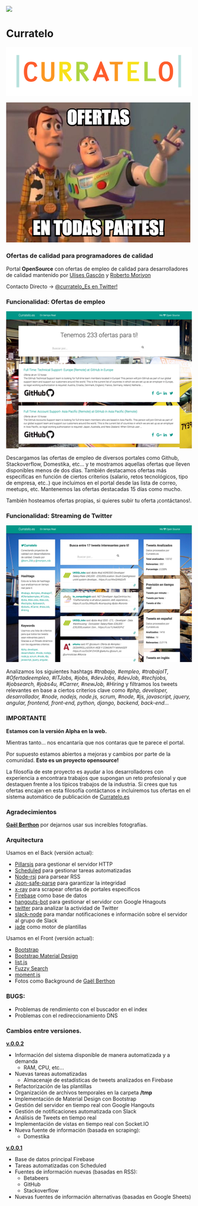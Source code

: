 <a href="https://codeclimate.com/github/OSWeekends/curratelo/maintainability"><img src="https://api.codeclimate.com/v1/badges/cdfac5b3cf01b0c9fa35/maintainability" /></a>


# Curratelo

![logo](otros/logo.jpg)

![meme](meme-ofertas.png)


### Ofertas de calidad para programadores de calidad

Portal **OpenSource** con ofertas de empleo de calidad para desarrolladores de calidad mantenido por [Ulises Gascón](https://twitter.com/kom_256) y [Roberto Moriyon](https://www.linkedin.com/in/moriyon)

Contacto Directo -> [@curratelo_Es en Twitter!](https://twitter.com/curratelo_Es)

### Funcionalidad: Ofertas de empleo

![index](otros/index.png)

Descargamos las ofertas de empleo de diversos portales como Github, Stackoverflow, Domestika, etc... y te mostramos aquellas ofertas que lleven disponibles menos de dos días. También destacamos ofertas más especificas en función de ciertos criterios (salario, retos tecnológicos, tipo de empresa, etc..) que incluimos en el portal desde las lista de correo, meetups, etc. Mantenemos las ofertas destacadas 15 días como mucho.

También hosteamos ofertas propias, si quieres subir tu oferta ¡contáctanos!. 

### Funcionalidad: Streaming de Twitter

![stream](otros/stream.png)

Analizamos los siguientes hashtags *#trabajo, #empleo, #trabajoIT, #Ofertadeempleo, #ITJobs, #jobs, #devJobs, #devJob, #techjobs, #jobsearch, #jobs4u, #Carrer, #newJob, #Hiring* y filtramos los tweets relevantes en base a ciertos criterios clave como *#php, developer, desarrollador, #node, nodejs, node.js, scrum, #node, #js, javascript, jquery, angular, frontend, front-end, python, django, backend, back-end...*

### IMPORTANTE

**Estamos con la versión Alpha en la web.**

Mientras tanto... nos encantaría que nos contaras que te parece el portal. 

Por supuesto estamos abiertos a mejoras y cambios por parte de la comunidad. **Esto es un proyecto opensource!**

La filosofía de este proyecto es ayudar a los desarrolladores con experiencia a encontrara trabajos que supongan un reto profesional y que destaquen frente a los típicos trabajos de la industria. Si crees que tus ofertas encajan en esta filosofía contáctanos e incluiremos tus ofertas en el sistema automático de publicación de [Curratelo.es](http://curratelo.es)

### Agradecimientos

**[Gaël Berthon](https://500px.com/gaelberthon)** por dejarnos usar sus increíbles fotografías.


### Arquitectura

Usamos en el Back (versión actual):
- [Pillarsjs](http://pillarsjs.com/) para gestionar el servidor HTTP
- [Scheduled](https://github.com/pillarsjs/scheduled) para gestionar tareas automatizadas
- [Node-rsj](http://hemanth.github.io/node-rsj/) para parsear RSS
- [Json-safe-parse](https://www.npmjs.com/package/json-safe-parse) para garantizar la integridad
- [x-ray](https://www.npmjs.com/package/x-ray) para scrapear ofertas de portales específicos
- [Firebase](https://www.npmjs.com/package/firebase) como base de datos
- [hangouts-bot](https://www.npmjs.com/package/hangouts-bot) para gestionar el servidor con Google Hnagouts
- [twitter](https://www.npmjs.com/package/twitter) para analizar la actividad de Twitter
- [slack-node](https://www.npmjs.com/package/slack-node) para mandar notificaciones e información sobre el servidor al grupo de Slack
- [jade](http://jade-lang.com/) como motor de plantillas

Usamos en el Front (versión actual):
- [Bootstrap](http://getbootstrap.com/)
- [Bootstrap Material Design](http://fezvrasta.github.io/bootstrap-material-design/)
- [list.js](http://www.listjs.com/)
- [Fuzzy Search](http://www.listjs.com/docs/plugins/fuzzysearch)
- [moment.js](http://momentjs.com/)
- Fotos como Background de [Gaël Berthon](https://500px.com/gaelberthon)


### BUGS:
- Problemas de rendimiento con el buscador en el index
- Problemas con el redireccionamiento DNS

### Cambios entre versiones.

**[v.0.0.2](https://github.com/UlisesGascon/curratelo/releases/tag/v.0.0.2-Alpha)**
- Información del sistema disponible de manera automatizada y a demanda
	- RAM, CPU, etc...
- Nuevas tareas automatizadas
	- Almacenaje de estadísticas de tweets analizados en Firebase
- Refactorización de las plantillas
- Organización de archivos temporales en la carpeta **/tmp**
- Implementación de Material Design con Bootstrap
- Gestión del servidor en tiempo real con Google Hangouts
- Gestión de notificaciones automatizada con Slack
- Análisis de Tweets en tiempo real
- Implementación de vistas en tiempo real con Socket.IO
- Nueva fuente de información (basada en scraping):
	- Domestika

**[v.0.0.1](https://github.com/UlisesGascon/curratelo/releases/tag/v.0.0.1-Alpha)**
- Base de datos principal Firebase
- Tareas automatizadas con Scheduled
- Fuentes de información nuevas (basadas en RSS):
  - Betabeers
  - GitHub
  - Stackoverflow
- Nuevas fuentes de información alternativas (basadas en Google Sheets)
